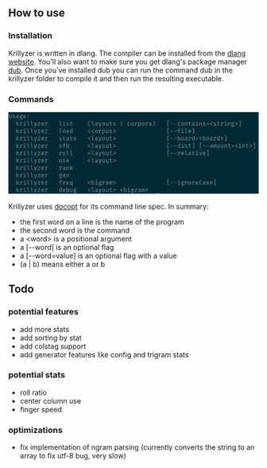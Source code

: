 ## How to use
### Installation
Krillyzer is written in dlang. The compiler can be installed from the [dlang website](https://dlang.org/download.html). You'll also want to make sure you get dlang's package manager [dub](https://github.com/dlang/dub#installation). Once you've installed dub you can run the command dub in the krillyzer folder to compile it and then run the resulting executable.

### Commands
![help commands](images/help.png)

Krillyzer uses [docopt](http://docopt.org/) for its command line spec. In summary:
- the first word on a line is the name of the program
- the second word is the command
- a \<word\> is a positional argument
- a [--word] is an optional flag
- a [--word=value] is an optional flag with a value
- (a | b) means either a or b 

## Todo
### potential features 
- add more stats
- add sorting by stat
- add colstag support
- add generator features like config and trigram stats

### potential stats
- roll ratio
- center column use
- finger speed

### optimizations
- fix implementation of ngram parsing (currently converts the string to an array to fix utf-8 bug, very slow)
